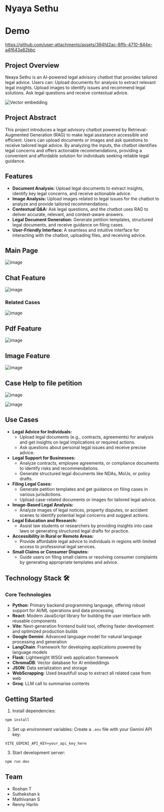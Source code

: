 # Nyaya Sethu


# Demo


https://github.com/user-attachments/assets/394fd2ac-8ffb-4710-844e-a4f643a82bbc



## Project Overview 
Neaya Sethu is an AI-powered legal advisory chatbot that provides tailored legal advice. 
Users can:
Upload documents for analysis to extract relevant legal insights.
Upload images to identify issues and recommend legal solutions.
Ask legal questions and receive contextual advice.

![Vector embedding](https://github.com/user-attachments/assets/b3a6e820-b9fa-417f-87e3-5b02f8dfb1e9)


## Project Abstract


This project introduces a legal advisory chatbot powered by Retrieval-Augmented Generation (RAG) to make legal assistance accessible and efficient. Users can upload documents or images and ask questions to receive tailored legal advice. By analyzing the inputs, the chatbot identifies legal concerns and offers actionable recommendations, providing a convenient and affordable solution for individuals seeking reliable legal guidance.


## Features 
<ul>
  <li><strong>Document Analysis:</strong> Upload legal documents to extract insights, identify key legal concerns, and receive actionable advice.</li>
  <li><strong>Image Analysis:</strong> Upload images related to legal issues for the chatbot to analyze and provide tailored recommendations.</li>
  <li><strong>Contextual Q&A:</strong> Ask legal questions, and the chatbot uses RAG to deliver accurate, relevant, and context-aware answers.</li>
  <li><strong>Legal Document Generation:</strong> Generate petition templates, structured legal documents, and receive guidance on filing cases.</li>
  <li><strong>User-Friendly Interface:</strong> A seamless and intuitive interface for interacting with the chatbot, uploading files, and receiving advice.</li>
</ul>

## Main Page

![image](https://github.com/user-attachments/assets/c7456d01-4a8d-478f-a808-55dbd5129099)

## Chat Feature 

![image](https://github.com/user-attachments/assets/ac43f67f-eeee-4d90-91f6-342ae6b1713d)

### Related Cases

![image](https://github.com/user-attachments/assets/119fd56c-937a-4e49-91ae-0af6267b11ff)

## Pdf Feature

![image](https://github.com/user-attachments/assets/91dcb3c9-7dab-418c-8453-7280586a5dbd)

## Image Feature

![image](https://github.com/user-attachments/assets/9cdd2159-cc59-41e3-85f7-8e75bd82d6e4)

## Case Help to file petition

![image](https://github.com/user-attachments/assets/ca6dd3ed-11fe-4dce-8ae4-43cc4f581e3c)

![image](https://github.com/user-attachments/assets/88a796f1-75c8-47cc-9490-7768125c4c30)


## Use Cases
<ul>
  <li><strong>Legal Advice for Individuals:</strong>
    <ul>
      <li>Upload legal documents (e.g., contracts, agreements) for analysis and get insights on legal implications or required actions.</li>
      <li>Ask questions about personal legal issues and receive precise advice.</li>
    </ul>
  </li>
  <li><strong>Legal Support for Businesses:</strong>
    <ul>
      <li>Analyze contracts, employee agreements, or compliance documents to identify risks and recommendations.</li>
      <li>Generate structured legal documents like NDAs, MoUs, or policy drafts.</li>
    </ul>
  </li>
  <li><strong>Filing Legal Cases:</strong>
    <ul>
      <li>Generate petition templates and get guidance on filing cases in various jurisdictions.</li>
      <li>Upload case-related documents or images for tailored legal advice.</li>
    </ul>
  </li>
  <li><strong>Image-Based Legal Analysis:</strong>
    <ul>
      <li>Analyze images of legal notices, property disputes, or accident scenes to identify potential legal concerns and suggest actions.</li>
    </ul>
  </li>
  <li><strong>Legal Education and Research:</strong>
    <ul>
      <li>Assist law students or researchers by providing insights into case laws or generating structured legal drafts for practice.</li>
    </ul>
  </li>
  <li><strong>Accessibility in Rural or Remote Areas:</strong>
    <ul>
      <li>Provide affordable legal advice to individuals in regions with limited access to professional legal services.</li>
    </ul>
  </li>
  <li><strong>Small Claims or Consumer Disputes:</strong>
    <ul>
      <li>Guide users on filing small claims or resolving consumer complaints by generating appropriate templates and advice.</li>
    </ul>
  </li>
  
</ul>


## Technology Stack 🛠️

### Core Technologies
- **Python**: Primary backend programming language, offering robust support for AI/ML operations and data processing
- **React**: Modern JavaScript library for building the user interface with reusable components
- **Vite**: Next-generation frontend build tool, offering faster development and optimized production builds
- **Google Gemini**: Advanced language model for natural language processing and generation
- **LangChain**: Framework for developing applications powered by language models
- **Flask**: Lightweight WSGI web application framework
- **ChromaDB**: Vector database for AI embeddings
- **JSON**: Data serialization and storage
- **WebScrapping**: Used beautifull soup to extract all related case from web
- **Groq**: LLM call to summarise contents



## Getting Started

1. Install dependencies:
```bash
npm install
```

2. Set up environment variables:
Create a `.env` file with your Gemini API key:
```
VITE_GEMINI_API_KEY=your_api_key_here
```

3. Start development server:
```bash
npm run dev
```

## Team
- Roshan T
- Suthekshan k
- Mathivanan S
- Renny Harlin

